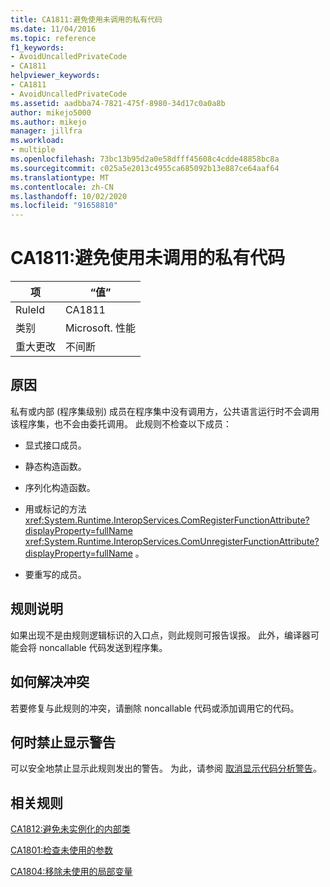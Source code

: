 ```yaml
---
title: CA1811:避免使用未调用的私有代码
ms.date: 11/04/2016
ms.topic: reference
f1_keywords:
- AvoidUncalledPrivateCode
- CA1811
helpviewer_keywords:
- CA1811
- AvoidUncalledPrivateCode
ms.assetid: aadbba74-7821-475f-8980-34d17c0a0a8b
author: mikejo5000
ms.author: mikejo
manager: jillfra
ms.workload:
- multiple
ms.openlocfilehash: 73bc13b95d2a0e58dfff45608c4cdde48858bc8a
ms.sourcegitcommit: c025a5e2013c4955ca685092b13e887ce64aaf64
ms.translationtype: MT
ms.contentlocale: zh-CN
ms.lasthandoff: 10/02/2020
ms.locfileid: "91658810"
---
```

# <a name="ca1811-avoid-uncalled-private-code"></a>CA1811:避免使用未调用的私有代码

|项|“值”|
|-|-|
|RuleId|CA1811|
|类别|Microsoft. 性能|
|重大更改|不间断|

## <a name="cause"></a>原因
私有或内部 (程序集级别) 成员在程序集中没有调用方，公共语言运行时不会调用该程序集，也不会由委托调用。 此规则不检查以下成员：

- 显式接口成员。

- 静态构造函数。

- 序列化构造函数。

- 用或标记的方法 <xref:System.Runtime.InteropServices.ComRegisterFunctionAttribute?displayProperty=fullName> <xref:System.Runtime.InteropServices.ComUnregisterFunctionAttribute?displayProperty=fullName> 。

- 要重写的成员。

## <a name="rule-description"></a>规则说明
如果出现不是由规则逻辑标识的入口点，则此规则可报告误报。 此外，编译器可能会将 noncallable 代码发送到程序集。

## <a name="how-to-fix-violations"></a>如何解决冲突
若要修复与此规则的冲突，请删除 noncallable 代码或添加调用它的代码。

## <a name="when-to-suppress-warnings"></a>何时禁止显示警告
可以安全地禁止显示此规则发出的警告。 为此，请参阅 [取消显示代码分析警告](../code-quality/in-source-suppression-overview.md)。

## <a name="related-rules"></a>相关规则
[CA1812:避免未实例化的内部类](/dotnet/fundamentals/code-analysis/quality-rules/ca1812)

[CA1801:检查未使用的参数](/dotnet/fundamentals/code-analysis/quality-rules/ca1801)

[CA1804:移除未使用的局部变量](../code-quality/ca1804.md)
